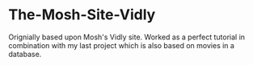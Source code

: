 # The-Mosh-Site-Vidly

Orignially based upon Mosh's Vidly site. Worked as a perfect tutorial in combination with my last project which is also based on movies 
in a database.


